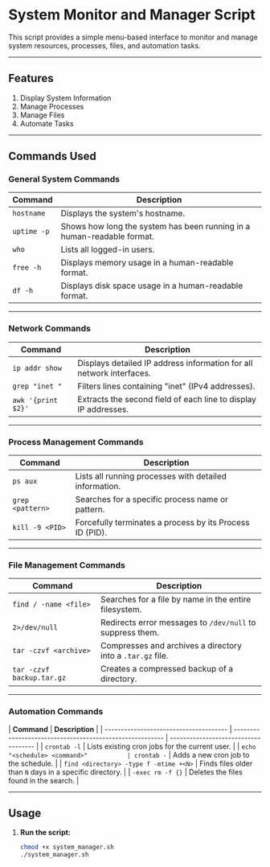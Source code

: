 # **System Monitor and Manager Script**

This script provides a simple menu-based interface to monitor and manage system resources, processes, files, and automation tasks.

---

## **Features**

1. Display System Information
2. Manage Processes
3. Manage Files
4. Automate Tasks

---

## **Commands Used**

### **General System Commands**

| **Command** | **Description**                                                        |
| ----------- | ---------------------------------------------------------------------- |
| `hostname`  | Displays the system's hostname.                                        |
| `uptime -p` | Shows how long the system has been running in a human-readable format. |
| `who`       | Lists all logged-in users.                                             |
| `free -h`   | Displays memory usage in a human-readable format.                      |
| `df -h`     | Displays disk space usage in a human-readable format.                  |

---

### **Network Commands**

| **Command**        | **Description**                                                      |
| ------------------ | -------------------------------------------------------------------- |
| `ip addr show`     | Displays detailed IP address information for all network interfaces. |
| `grep "inet "`     | Filters lines containing "inet" (IPv4 addresses).                    |
| `awk '{print $2}'` | Extracts the second field of each line to display IP addresses.      |

---

### **Process Management Commands**

| **Command**      | **Description**                                          |
| ---------------- | -------------------------------------------------------- |
| `ps aux`         | Lists all running processes with detailed information.   |
| `grep <pattern>` | Searches for a specific process name or pattern.         |
| `kill -9 <PID>`  | Forcefully terminates a process by its Process ID (PID). |

---

### **File Management Commands**

| **Command**               | **Description**                                            |
| ------------------------- | ---------------------------------------------------------- |
| `find / -name <file>`     | Searches for a file by name in the entire filesystem.      |
| `2>/dev/null`             | Redirects error messages to `/dev/null` to suppress them.  |
| `tar -czvf <archive>`     | Compresses and archives a directory into a `.tar.gz` file. |
| `tar -czvf backup.tar.gz` | Creates a compressed backup of a directory.                |

---

### **Automation Commands**

| **Command**                            | **Description**                                          |
| -------------------------------------- | -------------------------------------------------------- | ------------------------------------ |
| `crontab -l`                           | Lists existing cron jobs for the current user.           |
| `echo "<schedule> <command>"           | crontab -`                                               | Adds a new cron job to the schedule. |
| `find <directory> -type f -mtime +<N>` | Finds files older than `N` days in a specific directory. |
| `-exec rm -f {}`                       | Deletes the files found in the search.                   |

---

## **Usage**

1. **Run the script:**
   ```bash
   chmod +x system_manager.sh
   ./system_manager.sh
   ```
